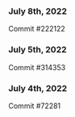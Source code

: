 ### July 8th, 2022

Commit #222122

### July 5th, 2022

Commit #314353


### July 4th, 2022

Commit #72281
